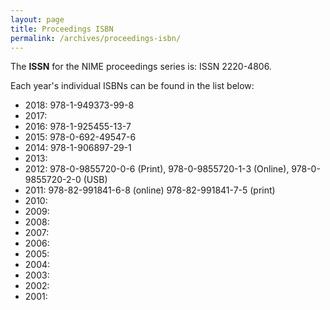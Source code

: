```yaml
---
layout: page
title: Proceedings ISBN
permalink: /archives/proceedings-isbn/
---
```


The **ISSN** for the NIME proceedings series is: ISSN 2220-4806.

Each year's individual ISBNs can be found in the list below:

* 2018: 978-1-949373-99-8
* 2017:
* 2016: 978-1-925455-13-7
* 2015: 978-0-692-49547-6
* 2014: 978-1-906897-29-1
* 2013:
* 2012: 978-0-9855720-0-6 (Print), 978-0-9855720-1-3 (Online), 978-0-9855720-2-0 (USB)
* 2011: 978-82-991841-6-8 (online) 978-82-991841-7-5 (print)
* 2010:
* 2009:
* 2008:
* 2007:
* 2006:
* 2005:
* 2004:
* 2003:
* 2002:
* 2001:
